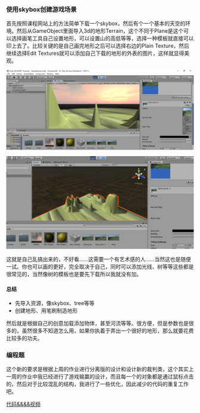 ### 使用skybox创建游戏场景

首先按照课程网站上的方法简单下载一个skybox，然后有个一个基本的天空的环境。然后从GameObject里面导入3d的地形Terrain，这个不同于Plane是这个可以选择画笔工具自己设置地形，可以设置山的高低等等，选择一种模板就直接可以印上去了。比较关键的是自己画完地形之后可以选择右边的Plain Texture，然后继续选择Edit Textures就可以添加自己下载的地形的外表的图片，这样就显得美观。

![](./1.PNG)

![](./2.PNG)

这就是自己乱搞出来的，不好看......这需要一个有艺术感的人......当然这也是随便一试。你也可以画的更好，完全取决于自己，同时可以添加光线、树等等这些都是很常见的，当然像树的模板也是要先下载所以我就没有加。

#### 总结

- 先导入资源，像skybox、tree等等
- 创建地形、用笔刷制造地形

然后就是根据自己的创意加载添加物体，甚至河流等等。很方便，但是参数也是很多的，虽然很多不知道怎么用，如果你执着于弄出一个很好的地形，那么就要花费比较多的功夫。

### 编程题

这个新的要求是根据上周的作业进行分离版的设计和设计新的裁判类，这个其实上一周的作业中我已经进行了游戏输赢的设计，而且每一个的对象都是通过鼠标点击的，然后对于比较混乱的结构，我进行了一些优化，因此减少的代码的重复工作吧。

[代码&&&&视频](https://github.com/iamcaiji/3d-game-programing/tree/master/hw4)
